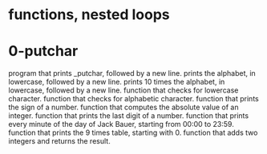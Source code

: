 # functions, nested loops
# 0-putchar
program that prints _putchar, followed by a new line.
prints the alphabet, in lowercase, followed by a new line.
prints 10 times the alphabet, in lowercase, followed by a new line.
function that checks for lowercase character.
function that checks for alphabetic character.
function that prints the sign of a number.
function that computes the absolute value of an integer.
function that prints the last digit of a number.
function that prints every minute of the day of Jack Bauer, starting from 00:00 to 23:59.
function that prints the 9 times table, starting with 0.
function that adds two integers and returns the result.

